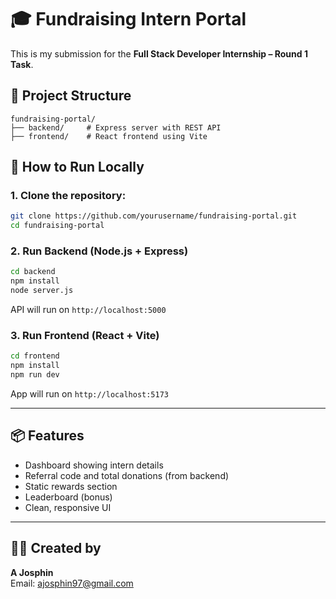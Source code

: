 # 🎓 Fundraising Intern Portal

This is my submission for the **Full Stack Developer Internship – Round 1 Task**.



## 📁 Project Structure

```
fundraising-portal/
├── backend/     # Express server with REST API
├── frontend/    # React frontend using Vite
```



## 🚀 How to Run Locally

### 1. Clone the repository:
```bash
git clone https://github.com/yourusername/fundraising-portal.git
cd fundraising-portal
```

### 2. Run Backend (Node.js + Express)
```bash
cd backend
npm install
node server.js
```

API will run on `http://localhost:5000`

### 3. Run Frontend (React + Vite)
```bash
cd frontend
npm install
npm run dev
```

App will run on `http://localhost:5173`

---

## 📦 Features

- Dashboard showing intern details
- Referral code and total donations (from backend)
- Static rewards section
- Leaderboard (bonus)
- Clean, responsive UI

---

## 👩‍💻 Created by

**A Josphin**  
Email: ajosphin97@gmail.com
